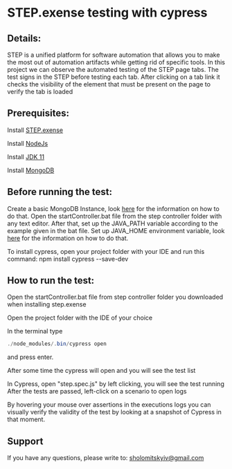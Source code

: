 # STEP.exense testing with cypress

## Details:

STEP is a unified platform for software automation 
that allows you to make the most out of automation artifacts while getting rid of specific tools.
In this project we can observe the automated testing of the STEP page tabs. The test signs in the STEP before testing each tab.
After clicking on a tab link it checks the visibility of the element that must be present on the page
to verify the tab is loaded

## Prerequisites:

Install [STEP.exense](https://step.exense.ch/knowledgebase/3.18/getting-started/quick-setup/)

Install [NodeJs](https://nodejs.org/en/about/releases/)

Install [JDK 11](https://www.oracle.com/cis/java/technologies/javase/jdk11-archive-downloads.html)

Install [MongoDB](https://www.mongodb.com/docs/manual/installation/)


## Before running the test:

Create a basic MongoDB Instance, look [here](https://medium.com/stackfame/run-mongodb-as-a-service-in-windows-b0acd3a4b712) for the information on how to do that.
Open the startController.bat file from the step controller folder with any text editor.
After that, set up the JAVA_PATH variable according to the example given in the bat file.
Set up JAVA_HOME environment variable, look [here](https://confluence.atlassian.com/doc/setting-the-java_home-variable-in-windows-8895.html) for the information on how to do that.

To install cypress, open your project folder with your IDE and run this command:
npm install cypress --save-dev

## How to run the test:

Open the startController.bat file from step controller folder you downloaded when installing step.exense

Open the project folder with the IDE of your choice

In the terminal type
```java
./node_modules/.bin/cypress open
```
and press enter.


After some time the cypress will open and you will see the test list

In Cypress, open "step.spec.js" by left clicking, you will see the test running
After the tests are passed, left-click on a scenario to open logs

By hovering your mouse over assertions in the executions logs you can visually verify the validity of the test by
looking at a snapshot of Cypress in that moment.

## Support

If you have any questions, please write to: sholomitskyiv@gmail.com
